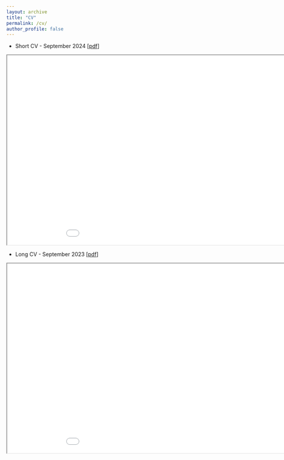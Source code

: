 ```yaml
---
layout: archive
title: "CV"
permalink: /cv/
author_profile: false
---
```


- Short CV - September 2024 [[pdf](/files/AbrahamAzarCV_short.pdf)] 

<!-- <object data="{{ site.url }}/files/AbrahamAzarCV_short.pdf" width="1000" height="500" type='application/pdf'></object> -->
<iframe src="{{ site.url }}/files/AbrahamAzarCV_short.pdf"  width="1000" height="500" title='Short CV'></iframe>

- Long CV - September 2023 [[pdf](/files/AbrahamAzar_Long_CV.pdf)]

<!-- <object data="{{ site.url }}/files/AbrahamAzar_Long_CV.pdf" width="1000" height="500" type='application/pdf'></object> -->
<iframe src="{{ site.url }}/files/AbrahamAzar_Long_CV.pdf"  width="1000" height="500" title='Long CV'></iframe>

